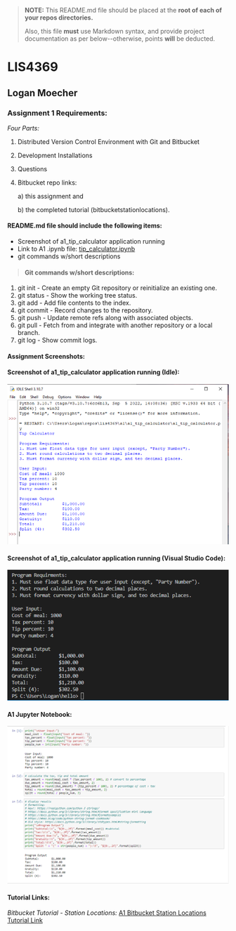 > **NOTE:** This README.md file should be placed at the **root of each of your repos directories.**
>
>Also, this file **must** use Markdown syntax, and provide project documentation as per below--otherwise, points **will** be deducted.
>

# LIS4369

## Logan Moecher

### Assignment 1 Requirements:

*Four Parts:*

1. Distributed Version Control Environment with Git and Bitbucket
2. Development Installations 
3. Questions
4. Bitbucket repo links: 

	a) this assignment and

	b) the completed tutorial (bitbucketstationlocations).

#### README.md file should include the following items:

* Screenshot of a1_tip_calculator application running
* Link to A1 .ipynb file: [tip_calculator.ipynb](a1_tip_calculator/tip_calculator.ipynb "A1 Jupyter Notebook")
* git commands w/short descriptions 
  
 
>
> #### Git commands w/short descriptions:

1. git init - Create an empty Git repository or reinitialize an existing one.
2. git status -  Show the working tree status.
3. git add - Add file contents to the index.
4. git commit - Record changes to the repository.
5. git push - Update remote refs along with associated objects.
6. git pull - Fetch from and integrate with another repository or a local branch.
7. git log - Show commit logs.

#### Assignment Screenshots:

#### Screenshot of a1_tip_calculator application running (Idle):
![Python Installation Screenshot IDLE](img/a1_tip_calculator_idle.png "A1 IDLE Screenshot")

#### Screenshot of a1_tip_calculator application running (Visual Studio Code):
![Python Installation Screenshot VS Code](img/a1_tip_calculator_vs_code.png "A1 VS Code Screenshot")

#### A1 Jupyter Notebook:
![Jupyter Notebook A1 Tip Calculator](img/a1_tip_calculator_jupyter_notes.png)


#### Tutorial Links:

*Bitbucket Tutorial - Station Locations:*
[A1 Bitbucket Station Locations Tutorial Link](https://bitbucket.org/loganmoecher/bitbucketstationlocation/src/master/ "Bitbucket Station Locations")

